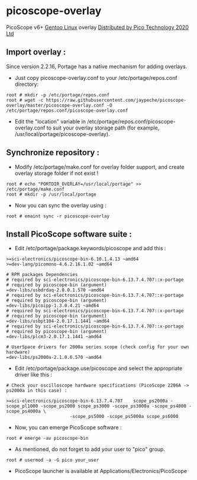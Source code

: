 # picoscope-overlay
PicoScope v6+ [Gentoo Linux](https://www.gentoo.org/get-started/about/) overlay
[Distributed by Pico Technology 2020 Ltd](https://www.picotech.com/)

## Import overlay :

Since version 2.2.16, Portage has a native mechanism for adding overlays.

* Just copy picoscope-overlay.conf to your /etc/portage/repos.conf directory:

```
root # mkdir -p /etc/portage/repos.conf 
root # wget -c https://raw.githubusercontent.com/jaypeche/picoscope-overlay/master/picoscope-overlay.conf -O /etc/portage/repos.conf/picoscope-overlay.conf
```

* Edit the "location" variable in /etc/portage/repos.conf/picoscope-overlay.conf to suit your overlay storage path
(for example, /usr/local/portage/picoscope-overlay).

## Synchronize repository :

* Modify /etc/portage/make.conf for overlay folder support,
  and create overlay storage folder if not exist !


```
root # echo "PORTDIR_OVERLAY=/usr/local/portage" >> /etc/portage/make.conf
root # mkdir -p /usr/local/portage
```

* Now you can sync the overlay using :

```
root # emaint sync -r picoscope-overlay
```
## Install PicoScope software suite :

* Edit /etc/portage/package.keywords/picoscope and add this :

```
>=sci-electronics/picoscope-bin-6.10.1.4.13 ~amd64
>=dev-lang/picomono-4.6.2.16.1.02 ~amd64

# RPM packages Dependencies
# required by sci-electronics/picoscope-bin-6.13.7.4.707::x-portage
# required by picoscope-bin (argument)
=dev-libs/usbdrdaq-2.0.0.1.570 ~amd64
# required by sci-electronics/picoscope-bin-6.13.7.4.707::x-portage
# required by picoscope-bin (argument)
=dev-libs/picoipp-1.3.0.4.21 ~amd64
# required by sci-electronics/picoscope-bin-6.13.7.4.707::x-portage
# required by picoscope-bin (argument)
=dev-libs/usbpt104-2.0.17.1.1441 ~amd64
# required by sci-electronics/picoscope-bin-6.13.7.4.707::x-portage
# required by picoscope-bin (argument)
=dev-libs/plcm3-2.0.17.1.1441 ~amd64

# UserSpace drivers for 2000a series scope (check config for your own hardware)
=dev-libs/ps2000a-2.1.0.6.570 ~amd64
```

* Edit /etc/portage/package.use/picoscope and select the appropriate driver like this :

```
# Check your oscilloscope hardware specifications (PicoScope 2206A -> ps2000a in this case) :

>=sci-electronics/picoscope-bin-6.13.7.4.707    scope_ps2000a -scope_pl1000 -scope_ps2000 scope_ps3000 -scope_ps3000a -scope_ps4000 -scope_ps4000a \
						-scope_ps5000 -scope_ps5000a scope_ps6000
```

* Now, you can emerge PicoScope software :

```
root # emerge -av picoscope-bin
```


* As mentioned, do not forget to add your user to "pico" group.


```
root # usermod -a -G pico your_user
```


* PicoScope launcher is available at Applications\/Electronics\/PicoScope

